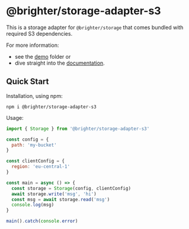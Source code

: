 # @brighter/storage-adapter-s3

This is a storage adapter for `@brighter/storage` that comes bundled with required S3 dependencies.

For more information:

- see the [demo](demo/) folder or
- dive straight into the [documentation](docs/Storage.md).

## Quick Start

Installation, using npm:

```
npm i @brighter/storage-adapter-s3
```

Usage:

```js
import { Storage } from '@brighter/storage-adapter-s3'

const config = {
  path: 'my-bucket'
}

const clientConfig = {
  region: 'eu-central-1'
}

const main = async () => {
  const storage = Storage(config, clientConfig)
  await storage.write('msg', 'hi')
  const msg = await storage.read('msg')
  console.log(msg)
}

main().catch(console.error)
```
